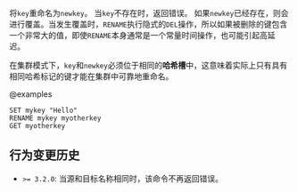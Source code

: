 将`key`重命名为`newkey`。
当`key`不存在时，返回错误。
如果`newkey`已经存在，则会进行覆盖。当发生覆盖时，`RENAME`执行隐式的`DEL`操作，所以如果被删除的键包含一个非常大的值，即使`RENAME`本身通常是一个常量时间操作，也可能引起高延迟。

在集群模式下，`key`和`newkey`必须位于相同的**哈希槽**中，这意味着实际上只有具有相同哈希标记的键才能在集群中可靠地重命名。

@examples

```cli
SET mykey "Hello"
RENAME mykey myotherkey
GET myotherkey
```

## 行为变更历史

* `>= 3.2.0`: 当源和目标名称相同时，该命令不再返回错误。
